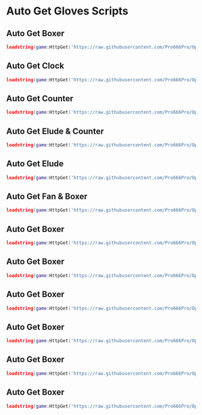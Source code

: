 # Auto Get Gloves Scripts

## Auto Get Boxer
```lua
loadstring(game:HttpGet('https://raw.githubusercontent.com/Pro666Pro/OpenSourceScripts/refs/heads/main/Gloves/BoxerGlove.luau'))()
```

## Auto Get Clock
```lua
loadstring(game:HttpGet('https://raw.githubusercontent.com/Pro666Pro/OpenSourceScripts/refs/heads/main/Gloves/ClockGlove.luau'))()
```

## Auto Get Counter
```lua
loadstring(game:HttpGet('https://raw.githubusercontent.com/Pro666Pro/OpenSourceScripts/refs/heads/main/Gloves/CounterGlove.luau'))()
```

## Auto Get Elude & Counter
```lua
loadstring(game:HttpGet('https://raw.githubusercontent.com/Pro666Pro/OpenSourceScripts/refs/heads/main/Gloves/EludeAndCounterGloves.luau'))()
```

## Auto Get Elude
```lua
loadstring(game:HttpGet('https://raw.githubusercontent.com/Pro666Pro/OpenSourceScripts/refs/heads/main/Gloves/EludeGlove.luau'))()
```

## Auto Get Fan & Boxer
```lua
loadstring(game:HttpGet('https://raw.githubusercontent.com/Pro666Pro/OpenSourceScripts/refs/heads/main/Gloves/FanAndBoxerGloves.luau'))()
```

## Auto Get Boxer
```lua
loadstring(game:HttpGet('https://raw.githubusercontent.com/Pro666Pro/OpenSourceScripts/refs/heads/main/Gloves/BoxerGlove.luau'))()
```

## Auto Get Boxer
```lua
loadstring(game:HttpGet('https://raw.githubusercontent.com/Pro666Pro/OpenSourceScripts/refs/heads/main/Gloves/BoxerGlove.luau'))()
```

## Auto Get Boxer
```lua
loadstring(game:HttpGet('https://raw.githubusercontent.com/Pro666Pro/OpenSourceScripts/refs/heads/main/Gloves/BoxerGlove.luau'))()
```

## Auto Get Boxer
```lua
loadstring(game:HttpGet('https://raw.githubusercontent.com/Pro666Pro/OpenSourceScripts/refs/heads/main/Gloves/BoxerGlove.luau'))()
```

## Auto Get Boxer
```lua
loadstring(game:HttpGet('https://raw.githubusercontent.com/Pro666Pro/OpenSourceScripts/refs/heads/main/Gloves/BoxerGlove.luau'))()
```

## Auto Get Boxer
```lua
loadstring(game:HttpGet('https://raw.githubusercontent.com/Pro666Pro/OpenSourceScripts/refs/heads/main/Gloves/BoxerGlove.luau'))()
```
